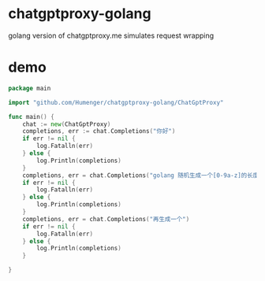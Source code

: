 # chatgptproxy-golang

golang version of chatgptproxy.me simulates request wrapping

# demo

```go
package main

import "github.com/Humenger/chatgptproxy-golang/ChatGptProxy"

func main() {
	chat := new(ChatGptProxy)
	completions, err := chat.Completions("你好")
	if err != nil {
		log.Fatalln(err)
	} else {
		log.Println(completions)
	}
	completions, err = chat.Completions("golang 随机生成一个[0-9a-z]的长度为16的字符串")
	if err != nil {
		log.Fatalln(err)
	} else {
		log.Println(completions)
	}
	completions, err = chat.Completions("再生成一个")
	if err != nil {
		log.Fatalln(err)
	} else {
		log.Println(completions)
	}

}
```
